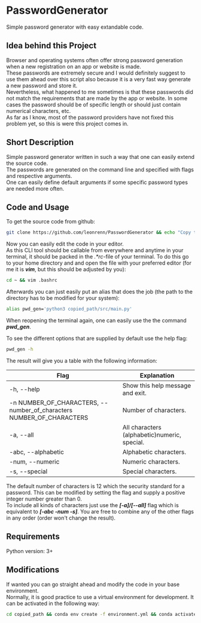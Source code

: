 # PasswordGenerator
Simple password generator with easy extandable code.

## Idea behind this Project
Browser and operating systems often offer strong password generation when a new registration on an app
or website is made.<br>
These passwords are extremely secure and I would definitely suggest to use them ahead over this script
also because it is a very fast way generate a new password and store it.<br>
Nevertheless, what happened to me sometimes is that these passwords did not match the requirements
that are made by the app or website. In some cases the password should be of specific length or should just contain
numerical characters, etc.<br>
As far as I know, most of the password providers have not fixed this problem yet, so this is were this project
comes in.


## Short Description
Simple password generator written in such a way that one can easily extend the source code.<br>
The passwords are generated on the command line and specified with flags and respective arguments.<br>
One can easily define default arguments if some specific password types are needed more often.

## Code and Usage

To get the source code from github:
```sh
git clone https://github.com/leonrenn/PasswordGenerator && echo "Copy the following path for your .rc-file:\n" && echo ${PWD}/PassordGenerator/
```
Now you can easily edit the code in your editor.<br>
As this CLI tool should be callable from everywhere and anytime in your terminal, it should be packed in the 
_.*rc_-file of your terminal. To do this go to your home directory and and open the file with your preferred editor (for me it is ***vim***, but this should be adjusted by you):

```sh
cd ~ && vim .bashrc
```

Afterwards you can just easily put an alias that does the job (the path to the directory has to be modified for your system):

```sh
alias pwd_gen='python3 copied_path/src/main.py'
```

When reopening the terminal again, one can easily use the the command ***pwd_gen***.<br>

To see the different options that are supplied by default use the help flag:<br>

```sh
pwd_gen -h
```

The result will give you a table with the following information:<br>

| Flag | Explanation |
| --- | --- |
| -h, --help | Show this help message and exit. |
| -n NUMBER_OF_CHARACTERS, --number_of_characters NUMBER_OF_CHARACTERS | Number of characters. |
| -a, --all | All characters (alphabetic)numeric, special. |
| -abc, --alphabetic | Alphabetic characters. |
| -num, --numeric | Numeric characters. | 
| -s, --special | Special characters. |

The default number of characters is 12 which the security standard for a password. This can be modified by setting the flag and supply a positive integer number greater than 0.<br>
To include all kinds of characters just use the ***[-a]/[--all]*** flag which is equivalent to 
***[-abc -num -s]***. You are free to combine any of the other flags in any order (order won't change the result).


## Requirements
Python version: 3+

## Modifications
If wanted you can go straight ahead and modify the code in your base environment.<br>
Normally, it is good practice to use a virtual environment for development. It can be activated in the following way:

```sh
cd copied_path && conda env create -f environment.yml && conda activate PasswordGenerator 
```





